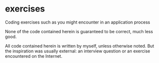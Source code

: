 # exercises
Coding exercises such as you might encounter in an application process

None of the code contained herein is guaranteed to be correct, much less good.

All code contained herein is written by myself, unless otherwise noted. But the inspiration was usually external: an interview question or an exercise encountered on the Internet.
